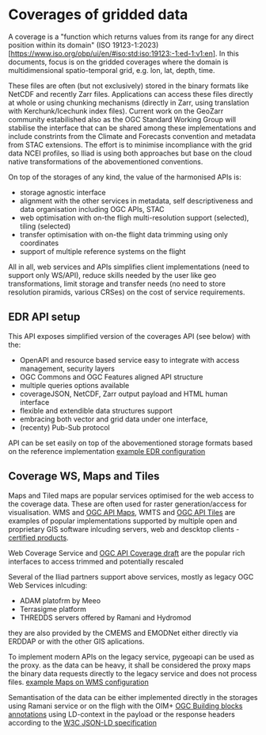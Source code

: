 # Coverages of gridded data

A coverage is a "function which returns values from its range for any direct position within its domain" (ISO 19123-1:2023)[https://www.iso.org/obp/ui/en/#iso:std:iso:19123:-1:ed-1:v1:en]. In this documents, focus is on the gridded coverages where the domain is multidimensional spatio-temporal grid, e.g. lon, lat, depth, time.

These files are often (but not exclusively) stored in the binary formats like NetCDF and recently Zarr files. Applications can access these files directly at whole or using chunking mechanisms (directly in Zarr, using translation with Kerchunk/Icechunk index files).
Current work on the GeoZarr community estabilished also as the OGC Standard Working Group will stabilise the interface that can be shared among these implementations and include constrints from the Climate and Forecasts convention and metadata from STAC extensions.
The effort is to minimise incompliance with the grid data NCEI profiles, so Iliad is using both approaches but base on the cloud native transformations of the abovementioned conventions.

On top of the storages of any kind, the value of the harmonised APIs is:
 - storage agnostic interface
 - alignment with the other services in metadata, self descriptiveness and data organisation including OGC APIs, STAC
 - web optimisation with on-the fligh multi-resolution support (selected), tiling (selected)
 - transfer optimisation with on-the flight data trimming using only coordinates
 - support of multiple reference systems on the flight

 All in all, web services and APIs simplifies client implementations (need to support only WS/API), reduce skills needed by the user like geo transformations, limit storage and transfer needs (no need to store resolution piramids, various CRSes) on the cost of service requirements.

## EDR API setup

This API exposes simplified version of the coverages API (see below) with the:
 - OpenAPI and resource based service easy to integrate with access management, security layers
 - OGC Commons and OGC Features aligned API structure
 - multiple queries options available
 - coverageJSON, NetCDF, Zarr output payload and HTML human interface
 - flexible and extendible data structures support
 - embracing both vector and grid data under one interface,
 - (recenty) Pub-Sub protocol

API can be set easily on top of the abovementioned storage formats based on the reference implementation
[example EDR configuration](./examples/OGC_EDR/README.md)

## Coverage WS, Maps and Tiles

Maps and Tiled maps are popular services optimised for the web access to the coverage data. These are often used for raster generation/access for visualisation.
WMS and [OGC API Maps](https://ogcapi.ogc.org/maps/), WMTS and [OGC API Tiles](https://ogcapi.ogc.org/tiles/overview.html) are examples of popular implementations supported by multiple open and proprietary GIS software inlcuding servers, web and descktop clients - [certified products](https://portal.ogc.org/public_ogc/compliance/compliant.php).

Web Coverage Service and [OGC API Coverage draft](https://ogcapi.ogc.org/coverages/) are the popular rich interfaces to access trimmed and potentially rescaled 

Several of the Iliad partners support above services, mostly as legacy OGC Web Services inlcuding:
 - ADAM platofrm by Meeo
 - Terrasigme platform
 - THREDDS servers offered by Ramani and Hydromod
 
 they are also provided by the CMEMS and EMODNet either directly via ERDDAP or with the other GIS aplications.

To implement modern APIs on the legacy service, pygeoapi can be used as the proxy.
as the data can be heavy, it shall be considered the proxy maps the binary data requests directly to the legacy service and does not process files.
[example Maps on WMS configuration](./examples/OGC_API_MapsOnWMS/example-config-Tiles.yml)

Semantisation of the data can be either implemented directly in the storages using Ramani service or on the fligh with the OIM+ [OGC Building blocks annotations](https://ogcincubator.github.io/iliad-apis-features/bblock/ogc.hosted.iliad.api.features.coverageJSON) using LD-context in the payload or the response headers according to the [W3C JSON-LD specification](https://www.w3.org/TR/json-ld11/#interpreting-json-as-json-ld)
